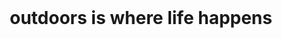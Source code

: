 <html>
 
 <head>

<header>

<title>website</title>
<link rel="stylesheet" href="style.css" type="text/css">

</header>

<body>

<header class="header">
 
 <div class="text-box">

<h1 class="heading-primry">
 <span class="heading-primary-main">outdoors</span>
 <span class="heading-primary-sub">is where life happens</span>
</h1>

</div>
 
 </header>

</body>

</head>

 <html>
                                                              
 

   
